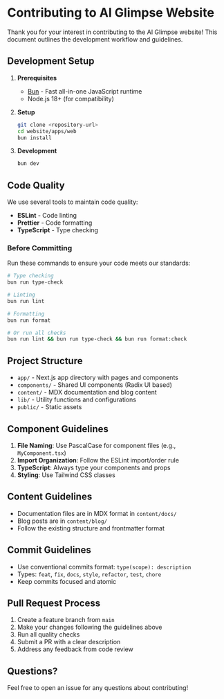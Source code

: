 # Contributing to AI Glimpse Website

Thank you for your interest in contributing to the AI Glimpse website! This document outlines the development workflow and guidelines.

## Development Setup

1. **Prerequisites**
   - [Bun](https://bun.sh/) - Fast all-in-one JavaScript runtime
   - Node.js 18+ (for compatibility)

2. **Setup**
   ```bash
   git clone <repository-url>
   cd website/apps/web
   bun install
   ```

3. **Development**
   ```bash
   bun dev
   ```

## Code Quality

We use several tools to maintain code quality:

- **ESLint** - Code linting
- **Prettier** - Code formatting
- **TypeScript** - Type checking

### Before Committing

Run these commands to ensure your code meets our standards:

```bash
# Type checking
bun run type-check

# Linting
bun run lint

# Formatting
bun run format

# Or run all checks
bun run lint && bun run type-check && bun run format:check
```

## Project Structure

- `app/` - Next.js app directory with pages and components
- `components/` - Shared UI components (Radix UI based)
- `content/` - MDX documentation and blog content
- `lib/` - Utility functions and configurations
- `public/` - Static assets

## Component Guidelines

1. **File Naming**: Use PascalCase for component files (e.g., `MyComponent.tsx`)
2. **Import Organization**: Follow the ESLint import/order rule
3. **TypeScript**: Always type your components and props
4. **Styling**: Use Tailwind CSS classes

## Content Guidelines

- Documentation files are in MDX format in `content/docs/`
- Blog posts are in `content/blog/`
- Follow the existing structure and frontmatter format

## Commit Guidelines

- Use conventional commits format: `type(scope): description`
- Types: `feat`, `fix`, `docs`, `style`, `refactor`, `test`, `chore`
- Keep commits focused and atomic

## Pull Request Process

1. Create a feature branch from `main`
2. Make your changes following the guidelines above
3. Run all quality checks
4. Submit a PR with a clear description
5. Address any feedback from code review

## Questions?

Feel free to open an issue for any questions about contributing!
